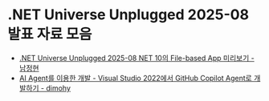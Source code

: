 # .NET Universe Unplugged 2025-08 발표 자료 모음

- [.NET Universe Unplugged 2025-08 NET 10의 File-based App 미리보기 - 남정현](unplugged-2025-08-rkttu.pptx)
- [AI Agent를 이용한 개발 - Visual Studio 2022에서 GitHub Copilot Agent로 개발하기 - dimohy ](#)
